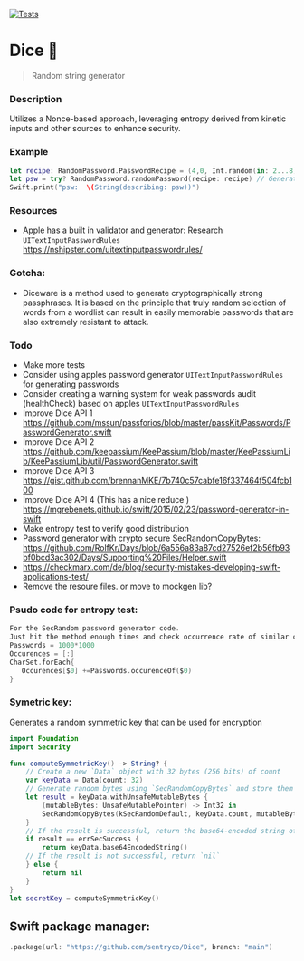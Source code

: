 [![Tests](https://github.com/sentryco/Dice/actions/workflows/Tests.yml/badge.svg)](https://github.com/sentryco/Dice/actions/workflows/Tests.yml)

# Dice 🎲

> Random string generator

### Description
Utilizes a Nonce-based approach, leveraging entropy derived from kinetic inputs and other sources to enhance security.

### Example
```swift
let recipe: RandomPassword.PasswordRecipe = (4,0, Int.random(in: 2...8)) // Define a password recipe with 4 words and a separator, and a random word length between 2 and 8
let psw = try? RandomPassword.randomPassword(recipe: recipe) // Generate a random password using the given recipe, and assign it to `psw`
Swift.print("psw:  \(String(describing: psw))")
```
### Resources
- Apple has a built in validator and generator: Research `UITextInputPasswordRules` https://nshipster.com/uitextinputpasswordrules/

### Gotcha:
- Diceware is a method used to generate cryptographically strong passphrases. It is based on the principle that truly random selection of words from a wordlist can result in easily memorable passwords that are also extremely resistant to attack.

### Todo
- Make more tests
- Consider using apples password generator `UITextInputPasswordRules` for generating passwords
- Consider creating a warning system for weak passwords audit (healthCheck) based on apples `UITextInputPasswordRules`
- Improve Dice API 1 https://github.com/mssun/passforios/blob/master/passKit/Passwords/PasswordGenerator.swift
- Improve Dice API 2 https://github.com/keepassium/KeePassium/blob/master/KeePassiumLib/KeePassiumLib/util/PasswordGenerator.swift
- Improve Dice API 3 https://gist.github.com/brennanMKE/7b740c57cabfe16f337464f504fcb100
- Improve Dice API 4 (This has a nice reduce ) https://mgrebenets.github.io/swift/2015/02/23/password-generator-in-swift
- Make entropy test to verify good distribution
- Password generator with crypto secure SecRandomCopyBytes: https://github.com/RolfKr/Days/blob/6a556a83a87cd27526ef2b56fb93bf0bcd3ac302/Days/Supporting%20Files/Helper.swift
- https://checkmarx.com/de/blog/security-mistakes-developing-swift-applications-test/
- Remove the resoure files. or move to mockgen lib?

### Psudo code for entropy test:
```swift
For the SecRandom password generator code.
Just hit the method enough times and check occurrence rate of similar characters etc.
Passwords = 1000*1000
Occurences = [:]
CharSet.forEach{
   Occurences[$0] +=Passwords.occurenceOf($0)
}
```

### Symetric key:
Generates a random symmetric key that can be used for encryption

```swift
import Foundation
import Security

func computeSymmetricKey() -> String? {
    // Create a new `Data` object with 32 bytes (256 bits) of count
    var keyData = Data(count: 32)
    // Generate random bytes using `SecRandomCopyBytes` and store them in `keyData`
    let result = keyData.withUnsafeMutableBytes {
        (mutableBytes: UnsafeMutablePointer) -> Int32 in
        SecRandomCopyBytes(kSecRandomDefault, keyData.count, mutableBytes)
    }
    // If the result is successful, return the base64-encoded string of `keyData`
    if result == errSecSuccess {
        return keyData.base64EncodedString()
    // If the result is not successful, return `nil`
    } else {
        return nil
    }
}
let secretKey = computeSymmetricKey()
```

## Swift package manager:

```swift
.package(url: "https://github.com/sentryco/Dice", branch: "main")
```